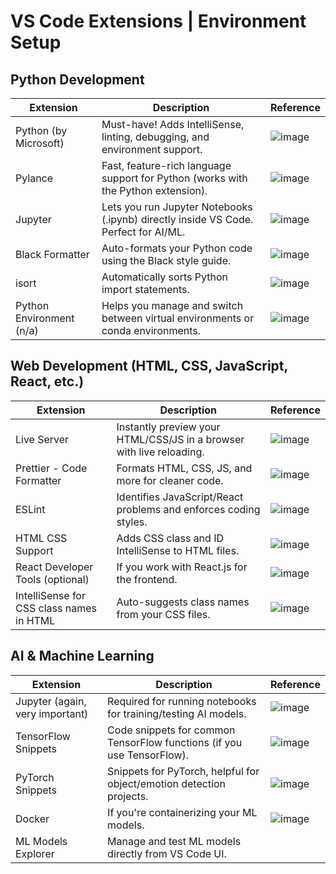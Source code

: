 # VS Code Extensions | Environment Setup

## Python Development
| Extension | Description | Reference |
|----------|----------|----------|
| Python (by Microsoft)   | Must-have! Adds IntelliSense, linting, debugging, and environment support.    | ![image](https://github.com/user-attachments/assets/3216e522-d365-498d-82f9-e08e050fe914)|
| Pylance    | 	Fast, feature-rich language support for Python (works with the Python extension).   | ![image](https://github.com/user-attachments/assets/35746b91-aea9-48fb-90c5-deda179e2c4e)|
| Jupyter  | Lets you run Jupyter Notebooks (.ipynb) directly inside VS Code. Perfect for AI/ML.   | ![image](https://github.com/user-attachments/assets/3ac48ca4-ad7f-45ed-8add-df6bef6f3ec2)|
| Black Formatter    | 	Auto-formats your Python code using the Black style guide.    | ![image](https://github.com/user-attachments/assets/f3745da9-b8fc-4a73-8259-75f515a0aafe)|
|  isort    | Automatically sorts Python import statements.  |![image](https://github.com/user-attachments/assets/63b09705-dc56-43b7-8934-87a3eee086c9)|
| Python Environment (n/a)   | Helps you manage and switch between virtual environments or conda environments.    | ![image](https://github.com/user-attachments/assets/26f2e774-bf6f-47aa-91aa-02dff98b0774)|

## Web Development (HTML, CSS, JavaScript, React, etc.)
| Extension | Description | Reference |
|----------|----------|----------|
| Live Server                                 | Instantly preview your HTML/CSS/JS in a browser with live reloading.       |![image](https://github.com/user-attachments/assets/cb019311-c129-45c1-b18f-b0987c02ec25)|
| Prettier - Code Formatter                   | Formats HTML, CSS, JS, and more for cleaner code.                          |![image](https://github.com/user-attachments/assets/07b530ec-2765-4050-b266-7490ad75396a)|
| ESLint                                      | Identifies JavaScript/React problems and enforces coding styles.           |![image](https://github.com/user-attachments/assets/4e28aa5d-38f1-411a-9030-cd5eff72d5c9)|
| HTML CSS Support                            | Adds CSS class and ID IntelliSense to HTML files.                          |![image](https://github.com/user-attachments/assets/ffc76cbe-11ff-4978-afd7-a9192bee1d06)|
| React Developer Tools (optional)            | If you work with React.js for the frontend.                                |![image](https://github.com/user-attachments/assets/10d1604b-2912-4c2d-a791-709182802210)|
| IntelliSense for CSS class names in HTML    | Auto-suggests class names from your CSS files.                             |![image](https://github.com/user-attachments/assets/6cc708e0-2f80-4a7b-bf52-87a8450fecf7)|

## AI & Machine Learning
| Extension                                | Description                                                                 | Reference |
|------------------------------------------|-----------------------------------------------------------------------------|-------|
| Jupyter (again, very important)       | Required for running notebooks for training/testing AI models.             |![image](https://github.com/user-attachments/assets/3ac48ca4-ad7f-45ed-8add-df6bef6f3ec2)|
|TensorFlow Snippets                   | Code snippets for common TensorFlow functions (if you use TensorFlow).     |![image](https://github.com/user-attachments/assets/a62843af-8c47-4354-8d44-061e0cf80868)|
| PyTorch Snippets                      | Snippets for PyTorch, helpful for object/emotion detection projects.       |![image](https://github.com/user-attachments/assets/a25a12ca-f1e6-4f91-8711-26388fbd2129)|
| Docker                                | If you're containerizing your ML models.                                   |![image](https://github.com/user-attachments/assets/54f9ec53-de4d-42d8-8251-173125d76126)|
| ML Models Explorer         | Manage and test ML models directly from VS Code UI.                        |       |

